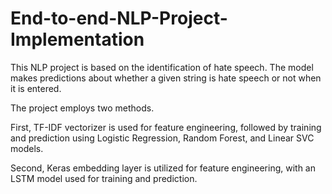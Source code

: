 # End-to-end-NLP-Project-Implementation

This NLP project is based on the identification of hate speech. The model makes predictions about whether a given string is hate speech or not when it is entered.

The project employs two methods.

First, TF-IDF vectorizer is used for feature engineering, followed by training and prediction using Logistic Regression, Random Forest, and Linear SVC models.

Second, Keras embedding layer is utilized for feature engineering, with an LSTM model used for training and prediction.




